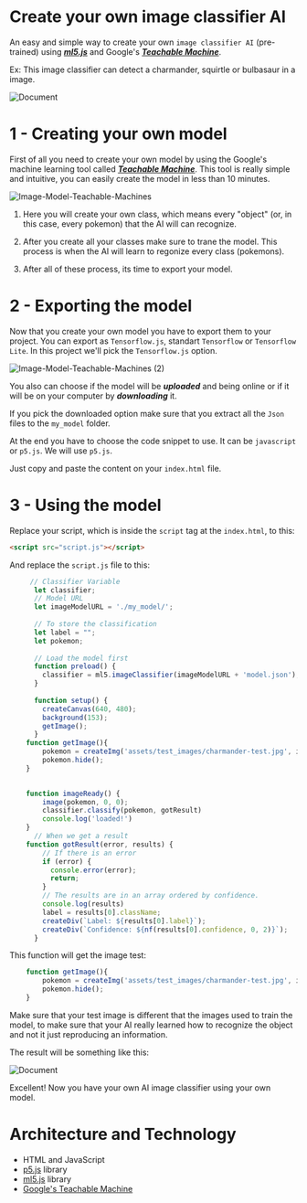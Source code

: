 # Create your own image classifier AI
An easy and simple way to create your own ``image classifier AI`` (pre-trained) using [***ml5.js***](https://learn.ml5js.org/#/reference/image-classifier) and Google's [***Teachable Machine***](https://teachablemachine.withgoogle.com/train/image).

Ex: This image classifier can detect a charmander, squirtle or bulbasaur in a image.

![Document](https://user-images.githubusercontent.com/99638905/159101011-22d52074-46e7-40af-9b56-be0b440828f9.png)

# 1 - Creating your own model

First of all you need to create your own model by using the Google's machine learning tool called [***Teachable Machine***](https://teachablemachine.withgoogle.com/train/image).
This tool is really simple and intuitive, you can easily create the model in less than 10 minutes.

![Image-Model-Teachable-Machines](https://user-images.githubusercontent.com/99638905/159101206-6f305c5c-e937-4635-a66c-fb7492bee222.png)

1. Here you will create your own class, which means every "object" (or, in this case, every pokemon) that the AI will can recognize.

2. After you create all your classes make sure to trane the model. This process is when the AI will learn to regonize every class (pokemons).

3. After all of these process, its time to export your model.

# 2 - Exporting the model

Now that you create your own model you have to export them to your project.
You can export as ``Tensorflow.js``, standart ``Tensorflow`` or ``Tensorflow Lite``. In this project we'll pick the ``Tensorflow.js`` option.

![Image-Model-Teachable-Machines (2)](https://user-images.githubusercontent.com/99638905/159100975-4ce0b566-2125-43f7-93a6-660dabd04d22.png)

You also can choose if the model will be ***uploaded*** and being online or if it will be on your computer by ***downloading*** it.

If you pick the downloaded option make sure that you extract all the ``Json`` files to the ``my_model`` folder.

At the end you have to choose the code snippet to use. It can be ``javascript`` or ``p5.js``. We will use ``p5.js``. 

Just copy and paste the content on your ``index.html`` file.

# 3 - Using the model

Replace your script, which is inside the ``script`` tag at the ``index.html``, to this:
```html
<script src="script.js"></script>
```

And replace the ``script.js`` file to this:
```javascript
     // Classifier Variable
      let classifier;
      // Model URL
      let imageModelURL = './my_model/';
      
      // To store the classification
      let label = "";
      let pokemon;
    
      // Load the model first
      function preload() {
        classifier = ml5.imageClassifier(imageModelURL + 'model.json');
      }
    
      function setup() {
        createCanvas(640, 480);
        background(153);
        getImage();
      }
    function getImage(){
        pokemon = createImg('assets/test_images/charmander-test.jpg', imageReady);
        pokemon.hide();
    }
 

    function imageReady() {
        image(pokemon, 0, 0);
        classifier.classify(pokemon, gotResult)
        console.log('loaded!')
    }
      // When we get a result
    function gotResult(error, results) {
        // If there is an error
        if (error) {
          console.error(error);
          return;
        }
        // The results are in an array ordered by confidence.
        console.log(results)
        label = results[0].className;
        createDiv(`Label: ${results[0].label}`);
        createDiv(`Confidence: ${nf(results[0].confidence, 0, 2)}`);
      }
```

This function will get the image test:
```javascript
    function getImage(){
        pokemon = createImg('assets/test_images/charmander-test.jpg', imageReady);
        pokemon.hide();
    }
```
Make sure that your test image is different that the images used to train the model, to make sure that your AI really learned how to recognize the object and not it just reproducing an information.

The result will be something like this:

![Document](https://user-images.githubusercontent.com/99638905/159101011-22d52074-46e7-40af-9b56-be0b440828f9.png)

Excellent! Now you have your own AI image classifier using your own model.

# Architecture and Technology
- HTML and JavaScript
- [p5.js](https://p5js.org/) library
- [ml5.js](https://learn.ml5js.org/) library
- [Google's Teachable Machine](https://teachablemachine.withgoogle.com/train/image)
